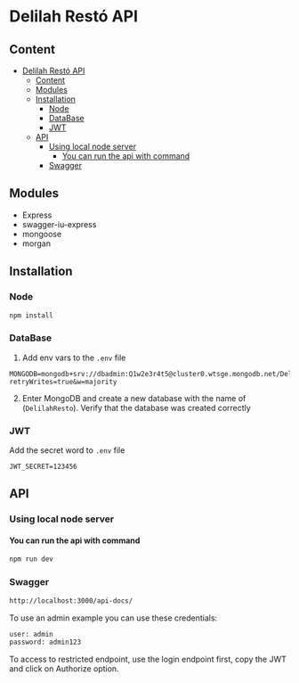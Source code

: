 # Delilah Restó API

## Content
- [Delilah Restó API](#delilah-restó-api)
  - [Content](#content)
  - [Modules](#modules)
  - [Installation](#installation)
    - [Node](#node)
    - [DataBase](#database)
    - [JWT](#jwt)
  - [API](#api)
    - [Using local node server](#using-local-node-server)
      - [You can run the api with command](#you-can-run-the-api-with-command)
    - [Swagger](#swagger)
## Modules
- Express
- swagger-iu-express
- mongoose
- morgan

## Installation
### Node
```bash
npm install
```
### DataBase
1. Add env vars to the `.env` file
```
MONGODB=mongodb+srv://dbadmin:Q1w2e3r4t5@cluster0.wtsge.mongodb.net/DelilahResto?retryWrites=true&w=majority
```

2. Enter MongoDB and create a new database with the name of (`DelilahResto`).
Verify that the database was created correctly
### JWT
Add the secret word to `.env` file
```
JWT_SECRET=123456
```

## API
### Using local node server
#### You can run the api with command
```bash
npm run dev
```
### Swagger
```bash
http://localhost:3000/api-docs/ 
```
To use an admin example you can use these credentials:
```bash
user: admin
password: admin123
```
To access to restricted endpoint, use the login endpoint first, copy the JWT and click on Authorize option.